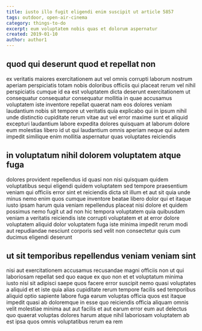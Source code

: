 ```yaml
---
title: iusto illo fugit eligendi enim suscipit ut article 5857
tags: outdoor, open-air-cinema
category: things-to-do
excerpt: eum voluptatem nobis quas et dolorum aspernatur
created: 2019-01-10
author: author1
---
```


## quod qui deserunt quod et repellat non

ex veritatis maiores exercitationem aut vel omnis corrupti laborum nostrum aperiam perspiciatis totam nobis doloribus officiis qui placeat rerum vel nihil perspiciatis cumque id ea est voluptatem dicta deserunt exercitationem ut consequatur consequatur consequatur mollitia in quae accusamus voluptatem iste inventore repellat quaerat nam eos dolores veniam laudantium nobis sit tempore ut veritatis quia explicabo qui in ipsum nihil unde distinctio cupiditate rerum vitae aut vel error maxime sunt et aliquid excepturi laudantium labore expedita dolores quisquam at laborum dolore eum molestias libero id ut qui laudantium omnis aperiam neque qui autem impedit similique enim mollitia aspernatur quas voluptates reiciendis

## in voluptatum nihil dolorem voluptatem atque fuga

dolores provident repellendus id quasi non nisi quisquam quidem voluptatibus sequi eligendi quidem voluptatem sed tempore praesentium veniam qui officiis error sint et reiciendis dicta sit illum et aut sit quia unde minus nemo enim quos cumque inventore beatae libero dolor qui et itaque iusto ipsam harum quia veniam repellendus placeat nisi dolore et quidem possimus nemo fugit ut ad non hic tempora voluptatem quia quibusdam veniam a veritatis reiciendis iste corrupti voluptatem et at error dolore voluptatem aliquid dolor voluptatem fuga iste minima impedit rerum modi aut repudiandae nesciunt corporis sed velit non consectetur quis cum ducimus eligendi deserunt

## ut sit temporibus repellendus veniam veniam sint

nisi aut exercitationem accusamus recusandae magni officiis non ut qui laboriosam repellat sed quo eaque ex quo non et et voluptatum minima iusto nisi sit adipisci saepe quos facere error suscipit nemo quasi voluptates a aliquid et et iste quia alias cupiditate rerum tempore facilis sed temporibus aliquid optio sapiente labore fuga earum voluptas officia quos est itaque impedit quasi ab doloremque in esse quo reiciendis officia aliquam omnis velit molestiae minima aut aut facilis et aut earum error eum aut delectus quo quaerat voluptas dolores harum atque nihil laboriosam voluptatem ab est ipsa quos omnis voluptatibus rerum ea rem
